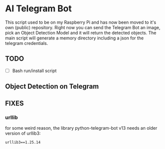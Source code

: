 # AI Telegram Bot 

This script used to be on my Raspberry Pi and has now been moved to it's own (public) repository. Right now you can send the Telegram Bot an image, pick an Object Detection Model and it will return the detected objects. 
The main script will generate a memory directory including a json for the telegram credentials.
 
## TODO  

- [ ] Bash run/install script

## Object Detection on Telegram 

## FIXES

### urllib

for some weird reason, the library python-telegram-bot v13 needs an older version of urllib3:  
```
urllib3==1.25.14
```
